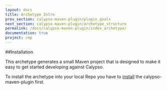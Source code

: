 ```yaml
---
layout: docs
title: Archetype Intro
prev_section: calypso-maven-plugin/plugin_goals
next_section: calypso-maven-plugin/archetype_structure
permalink: /docs/calypso-maven-plugin/index_archetype/
documentation: true
project: cmp
---
```


##Installation

This archetype generates a small Maven project that is designed to make it easy to get started developing against Calypso.

To install the archetype into your local Repo you have to [install](/docs/calypso-maven-plugin/installation/) the calypso-maven-plugin first.

